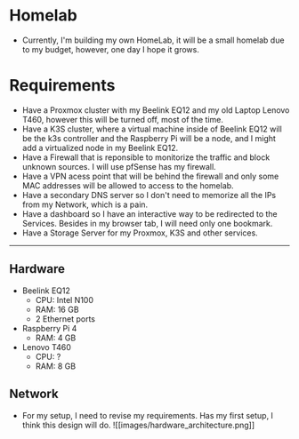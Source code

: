 # Homelab
- Currently, I'm building my own HomeLab, it will be a small homelab due to my budget, however, one day I hope it grows.

# Requirements
- Have a Proxmox cluster with my Beelink EQ12 and my old Laptop Lenovo T460, however this will be turned off, most of the time.
- Have a K3S cluster, where a virtual machine inside of Beelink EQ12 will be the k3s controller and the Raspberry Pi will be a node, and I might add a virtualized node in my Beelink EQ12.
- Have a Firewall that is reponsible to monitorize the traffic and block unknown sources. I will use pfSense has my firewall.
- Have a VPN acess point that will be behind the firewall and only some MAC addresses will be allowed to access to the homelab.
- Have a secondary DNS server so I don't need to memorize all the IPs from my Network, which is a pain.
- Have a dashboard so I have an interactive way to be redirected to the Services. Besides in my browser tab, I will need only one bookmark.
- Have a Storage Server for my Proxmox, K3S and other services.
---
## Hardware
- Beelink EQ12
    - CPU: Intel N100
    - RAM: 16 GB
    - 2 Ethernet ports
- Raspberry Pi 4
    - RAM: 4 GB
- Lenovo T460
    - CPU: ?
    - RAM: 8 GB

## Network
- For my setup, I need to revise my requirements. Has my first setup, I think this design will do.
![[images/hardware_architecture.png]]
